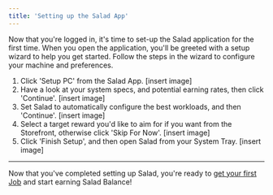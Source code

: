 ```yaml
---
title: 'Setting up the Salad App'
---
```


Now that you're logged in, it's time to set-up the Salad application for the first time. When you open the application,
you'll be greeted with a setup wizard to help you get started. Follow the steps in the wizard to configure your machine
and preferences.

1. Click 'Setup PC' from the Salad App. [insert image]
2. Have a look at your system specs, and potential earning rates, then click 'Continue'. [insert image]
3. Set Salad to automatically configure the best workloads, and then 'Continue'. [insert image]
4. Select a target reward you'd like to aim for if you want from the Storefront, otherwise click 'Skip For Now'. [insert
   image]
5. Click 'Finish Setup', and then open Salad from your System Tray. [insert image]

---

Now that you've completed setting up Salad, you're ready to
[get your first Job](/docs/guides/getting-started/getting-your-first-job) and start earning Salad Balance!
